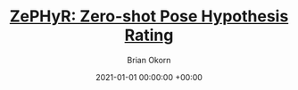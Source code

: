 ---
layout: post
title: '<a href="https://arxiv.org/abs/2104.13526">ZePHyR: Zero-shot Pose Hypothesis
Rating</a>'
date:   2021-01-01 00:00:00 +00:00
image: /images/zephyr2.png
categories: research
author: "Brian Okorn"
authors: <strong>Brian Okorn*</strong>, Qiao Gu*, Martial Hebert, David Held
award: null
bib: "@inproceedings{okorn2021zephyr,\n                    title={Zephyr: Zero-shot\
    \ pose hypothesis rating},\n                    author={Okorn, Brian and Gu, Qiao\
    \ and Hebert, Martial and Held, David},\n                    booktitle={2021 IEEE\
    \ International Conference on Robotics and Automation (ICRA)},\n             \
    \       pages={14141--14148},\n                    year={2021},\n            \
    \        organization={IEEE}\n                  }"
code: https://github.com/r-pad/zephyr
pdf: https://arxiv.org/pdf/2104.13526.pdf
short_id: 2021zephyr
site: https://bokorn.github.io/zephyr/
venue: International Conference of Robotics and Automation (ICRA)
video_embed: null
---